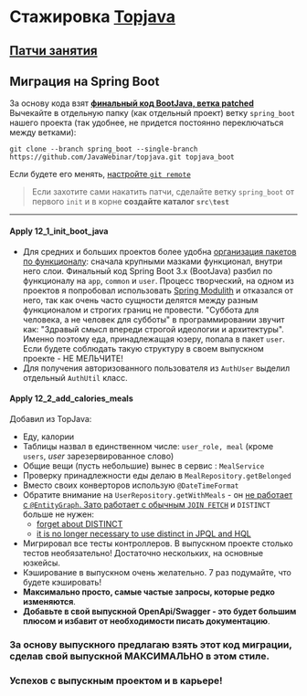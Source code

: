 # Стажировка <a href="https://github.com/JavaWebinar/topjava">Topjava</a>

## [Патчи занятия](https://drive.google.com/drive/u/1/folders/1sizknxR29Yu7XXjaVIBdS88ffXiVuqiB)

## Миграция на Spring Boot
За основу кода взят **[финальный код BootJava, ветка patched](https://github.com/JavaOPs/bootjava/tree/patched/src/main/java/ru/javaops/bootjava)**  
Вычекайте в отдельную папку (как отдельный проект) ветку `spring_boot` нашего проекта (так удобнее, не придется постоянно переключаться между ветками):
```
git clone --branch spring_boot --single-branch https://github.com/JavaWebinar/topjava.git topjava_boot
```  
Если будете его менять, [настройте `git remote`](https://javaops.ru/view/bootjava/lesson01#project)  
> Если захотите сами накатить патчи, сделайте ветку `spring_boot` от первого `init` и в корне **создайте каталог `src\test`**  

----

#### Apply 12_1_init_boot_java
- Для средних и больших проектов более удобна [организация пакетов по функционалу](https://stackoverflow.com/questions/6260302/548473): сначала крупными мазками функционал, внутри него слои.
  Финальный код Spring Boot 3.x (BootJava) разбил по функционалу на `app`, `common` и `user`.
  Процесс творческий, на одном из проектов я попробовал использовать [Spring Modulith](https://spring.io/projects/spring-modulith) и отказался от него, так как очень часто сущности делятся между разным функционалом и строгих границ не провести. "Суббота для человека, а не человек для субботы" в программировании звучит как: "Здравый смысл впереди строгой идеологии и архитектуры".  
  Именно поэтому еда, принадлежащая юзеру, попала в пакет `user`. Если будете соблюдать такую структуру в своем выпускном проекте - НЕ МЕЛЬЧИТЕ!
- Для получения авторизованного пользователя из `AuthUser` выделил отдельный `AuthUtil` класс.

#### Apply 12_2_add_calories_meals

Добавил из TopJava: 
- Еду, калории
- Таблицы назвал в единственном числе: `user_role, meal` (кроме `users`, _user_ зарезервированное слово)
- Общие вещи (пусть небольшие) вынес в сервис : `MealService`
- Проверку принадлежности еды делаю в `MealRepository.getBelonged`
- Вместо своих конверторов использую `@DateTimeFormat`
- Обратите внимание на `UserRepository.getWithMeals` - он [не работает с `@EntityGraph`. Зато работает с обычным `JOIN FETCH`](https://stackoverflow.com/a/46013654/548473) и `DISTINCT` больше не нужен:
  - [forget about DISTINCT](https://vladmihalcea.com/spring-6-migration/#Auto-deduplication)
  - [it is no longer necessary to use distinct in JPQL and HQL](https://docs.jboss.org/hibernate/orm/6.0/migration-guide/migration-guide.html#query-sqm-distinct)
- Мигрировал все тесты контроллеров. В выпускном проекте столько тестов необязательно! Достаточно нескольких, на основные юзкейсы.
- Кэширование в выпускном очень желательно. 7 раз подумайте, что будете кэшировать!  
- **Максимально просто, самые частые запросы, которые редко изменяются**.
- **Добавьте в свой выпускной OpenApi/Swagger - это будет большим плюсом и избавит от необходимости писать документацию**.

### За основу выпускного предлагаю взять этот код миграции, сделав свой выпускной МАКСИМАЛЬНО в этом стиле.
### Успехов с выпускным проектом и в карьере! 
